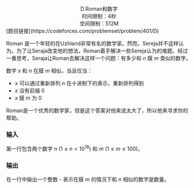 <center> D.Roman和数字</center>
<center> 时间限制：4秒</center>
<center> 空间限制：512M</center>
[题目链接](https://codeforces.com/problemset/problem/401/D)

Roman 是一个年轻的在Uzhland非常有名的数学家。然而，Sereja并不这样认为。为了让Seraja改变他的想法，Roman着手解决一些Sereja认为的难题。经过一番思考，Seraja让Roman去解决这样一个问题：有多少和 $n$ 膜 $m$ 类似的数字。

数字 $x$ 和 $n$ 在膜 $m$ 相似，当且仅当：

- $x$ 可以通过重新排列 $n$ 在十进制下的表示，重新排列得到
- $x$ 没有前缀 $0$
- $x$ 膜 $m$ 为 $0$

Roman是一个优秀的数学家，但是这个答案对他来说太大了，所以他来寻求你的帮助。

### 输入

第一行包含两个数字 $n$ ($1 \leq n < 10^{18}$) 和 $m$ ($1 \leq m \leq 100$)。

### 输出

在一行中输出一个整数 - 表示在膜 $m$ 的情况下和 $n$ 相似的数字是数量。


